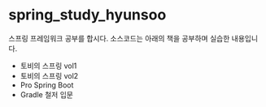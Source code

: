 # spring_study_hyunsoo

스프링 프레임워크 공부를 합시다.
소스코드는 아래의 책을 공부하며 실습한 내용입니다.

* 토비의 스프링 vol1
* 토비의 스프링 vol2
* Pro Spring Boot
* Gradle 철저 입문
